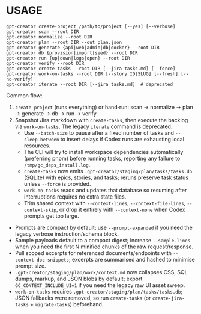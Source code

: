 # USAGE

```
gpt-creator create-project /path/to/project [--yes] [--verbose]
gpt-creator scan --root DIR
gpt-creator normalize --root DIR
gpt-creator plan --root DIR --out plan.json
gpt-creator generate {api|web|admin|db|docker} --root DIR
gpt-creator db {provision|import|seed} --root DIR
gpt-creator run {up|down|logs|open} --root DIR
gpt-creator verify --root DIR
gpt-creator create-tasks --root DIR [--jira tasks.md] [--force]
gpt-creator work-on-tasks --root DIR [--story ID|SLUG] [--fresh] [--no-verify]
gpt-creator iterate --root DIR [--jira tasks.md]  # deprecated
```
Common flow:
1) `create-project` (runs everything) or hand‑run: scan → normalize → plan → generate → db → run → verify.
2) Snapshot Jira markdown with `create-tasks`, then execute the backlog via `work-on-tasks`. The legacy `iterate` command is deprecated.
   - Use `--batch-size` to pause after a fixed number of tasks and `--sleep-between` to insert delays if Codex runs are exhausting local resources.
   - The CLI will try to install workspace dependencies automatically (preferring pnpm) before running tasks, reporting any failure to `/tmp/gc_deps_install.log`.
   - `create-tasks` now emits `.gpt-creator/staging/plan/tasks/tasks.db` (SQLite) with epics, stories, and tasks; reruns preserve task status unless `--force` is provided.
   - `work-on-tasks` reads and updates that database so resuming after interruptions requires no extra state files.
   - Trim shared context with `--context-lines`, `--context-file-lines`, `--context-skip`, or drop it entirely with `--context-none` when Codex prompts get too large.
  - Prompts are compact by default; use `--prompt-expanded` if you need the legacy verbose instruction/schema block.
  - Sample payloads default to a compact digest; increase `--sample-lines` when you need the first N minified chunks of the raw request/response.
  - Pull scoped excerpts for referenced documents/endpoints with `--context-doc-snippets`; excerpts are summarised and hashed to minimise prompt size.
  - `.gpt-creator/staging/plan/work/context.md` now collapses CSS, SQL dumps, markup, and JSON blobs by default; export `GC_CONTEXT_INCLUDE_UI=1` if you need the legacy raw UI asset sweep.
  - `work-on-tasks` requires `.gpt-creator/staging/plan/tasks/tasks.db`; JSON fallbacks were removed, so run `create-tasks` (or `create-jira-tasks` + `migrate-tasks`) beforehand.
